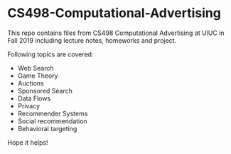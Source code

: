 # CS498-Computational-Advertising

This repo contains files from CS498 Computational Advertising at UIUC in Fall 2019 including lecture notes, homeworks and project.

Following topics are covered:

* Web Search
* Game Theory
* Auctions
* Sponsored Search
* Data Flows
* Privacy
* Recommender Systems
* Social recommendation
* Behavioral targeting

Hope it helps! 
